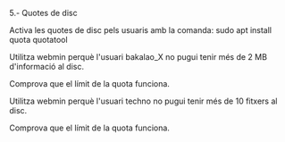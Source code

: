 5.- Quotes de disc

Activa les quotes de disc pels usuaris amb la comanda:
sudo apt install quota quotatool

Utilitza webmin perquè l'usuari bakalao_X no pugui tenir més de 2 MB d'informació al disc.

Comprova que el límit de la quota funciona.

Utilitza webmin perquè l'usuari techno no pugui tenir més de 10 fitxers al disc.

Comprova que el límit de la quota funciona.
